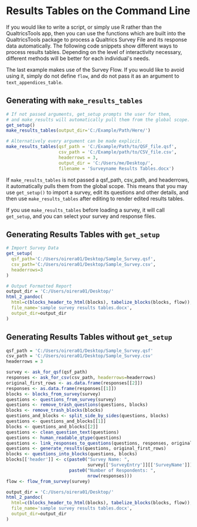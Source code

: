 # Results Tables on the Command Line

If you would like to write a script, or simply use R rather than the QualtricsTools app, 
then you can use the functions which are built into the QualtricsTools package to process
a Qualtrics Survey File and its response data automatically. The following code snippets show 
different ways to process results tables. Depending on the level of interactivity necessary, 
different methods will be better for each individual's needs. 

The last example makes use of the Survey Flow. If you would like to avoid using it, simply 
do not define `flow`, and do not pass it as an argument to `text_appendices_table`. 

## Generating with `make_results_tables`
```R
# If not passed arguments, get_setup prompts the user for them, 
# and make_results will automatically pull them from the global scope.
get_setup()
make_results_tables(output_dir='C:/Example/Path/Here/')
```
```R
# Alternatively every argument can be made explicit.
make_results_tables(qsf_path = 'C:/Example/Path/to/QSF_file.qsf',
                    csv_path = 'C:/Example/path/to/CSV_file.csv',
                    headerrows = 3, 
                    output_dir = 'C:/Users/me/Desktop/',
                    filename = 'Surveyname Results Tables.docx')
```

If `make_results_tables` is not passed a qsf_path, csv_path, and headerrows, it automatically pulls them from the global scope. This means that you may use `get_setup()` to import a survey, edit its questions and other details, and then use 
`make_results_tables` after editing to render edited results tables. 

If you use `make_results_tables` before loading a survey, it will call `get_setup`, and you can select your survey and response files.

## Generating Results Tables with `get_setup`
```R
# Import Survey Data
get_setup(
  qsf_path='C:/Users/oirera01/Desktop/Sample_Survey.qsf',
  csv_path='C:/Users/oirera01/Desktop/Sample_Survey.csv',
  headerrows=3
)

# Output Formatted Report
output_dir = 'C:/Users/oirera01/Desktop/'
html_2_pandoc(
  html=c(blocks_header_to_html(blocks), tabelize_blocks(blocks, flow)), 
  file_name='sample survey results tables.docx',
  output_dir=output_dir
)
```

## Generating Results Tables without `get_setup`
```R
qsf_path = 'C:/Users/oirera01/Desktop/Sample_Survey.qsf'
csv_path = 'C:/Users/oirera01/Desktop/Sample_Survey.csv'
headerrows = 3 

survey <- ask_for_qsf(qsf_path)
responses <- ask_for_csv(csv_path, headerrows=headerrows)
original_first_rows <- as.data.frame(responses[[2]])
responses <- as.data.frame(responses[[1]])
blocks <- blocks_from_survey(survey)
questions <- questions_from_survey(survey)
questions <- remove_trash_questions(questions, blocks)
blocks <- remove_trash_blocks(blocks)
questions_and_blocks <- split_side_by_sides(questions, blocks)
questions <- questions_and_blocks[[1]]
blocks <- questions_and_blocks[[2]]
questions <- clean_question_text(questions)
questions <- human_readable_qtype(questions)
questions <- link_responses_to_questions(questions, responses, original_first_rows)
questions <- generate_results(questions, original_first_rows)
blocks <- questions_into_blocks(questions, blocks)
blocks[['header']] <- c(paste0("Survey Name: ",
                               survey[['SurveyEntry']][['SurveyName']]),
                        paste0("Number of Respondents: ",
                               nrow(responses)))
flow <- flow_from_survey(survey)

output_dir = 'C:/Users/oirera01/Desktop/'
html_2_pandoc(
  html=c(blocks_header_to_html(blocks), tabelize_blocks(blocks, flow)), 
  file_name='sample survey results tables.docx',
  output_dir=output_dir
)
```


